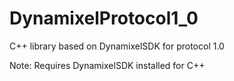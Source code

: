 # DynamixelProtocol1_0
C++ library based on DynamixelSDK for protocol 1.0

Note: Requires DynamixelSDK installed for C++
